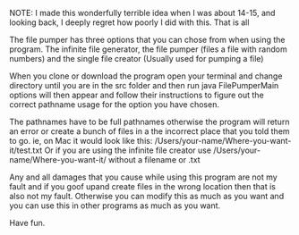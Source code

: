 NOTE: I made this wonderfully terrible idea when I was about 14-15, and looking back, I deeply regret how poorly I did with this. That is all  
  
  The file pumper has three options that you can chose from when using the program. The infinite file generator, the file pumper 
(files a file with random numbers) and the single file creator (Usually used for pumping a file)

  When you clone or download the program open your terminal and change directory until you are in the src folder and then run 
java FilePumperMain options will then appear and follow their instructions to figure out the correct pathname usage for the 
option you have chosen.

  The pathnames have to be full pathnames otherwise the program will return an error or create a bunch of files in a the 
incorrect place that you told them to go. ie, on Mac it would look like this: /Users/your-name/Where-you-want-it/test.txt 
Or if you are using the infinite file creator use /Users/your-name/Where-you-want-it/ without a filename or .txt

  Any and all damages that you cause while using this program are not my fault and if you goof upand create files in the 
wrong location then that is also not my fault. Otherwise you can modify this as much as you want and you can use this in
other programs as much as you want.

  Have fun.
